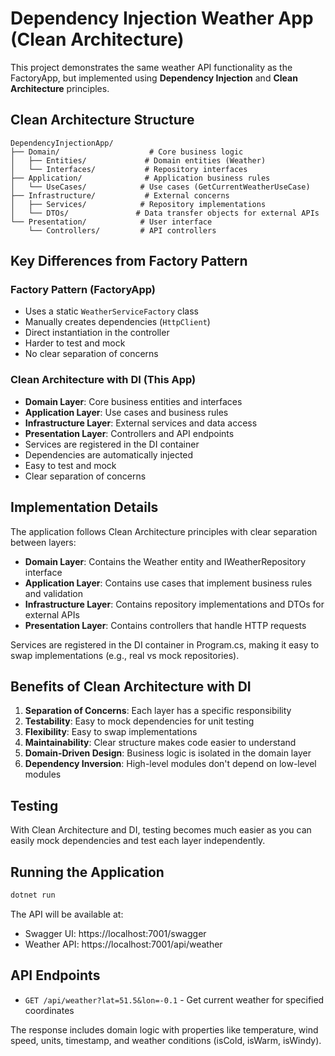 # Dependency Injection Weather App (Clean Architecture)

This project demonstrates the same weather API functionality as the FactoryApp, but implemented using **Dependency Injection** and **Clean Architecture** principles.

## Clean Architecture Structure

```
DependencyInjectionApp/
├── Domain/                    # Core business logic
│   ├── Entities/             # Domain entities (Weather)
│   └── Interfaces/           # Repository interfaces
├── Application/              # Application business rules
│   └── UseCases/            # Use cases (GetCurrentWeatherUseCase)
├── Infrastructure/           # External concerns
│   ├── Services/            # Repository implementations
│   └── DTOs/               # Data transfer objects for external APIs
└── Presentation/            # User interface
    └── Controllers/         # API controllers
```

## Key Differences from Factory Pattern

### Factory Pattern (FactoryApp)

- Uses a static `WeatherServiceFactory` class
- Manually creates dependencies (`HttpClient`)
- Direct instantiation in the controller
- Harder to test and mock
- No clear separation of concerns

### Clean Architecture with DI (This App)

- **Domain Layer**: Core business entities and interfaces
- **Application Layer**: Use cases and business rules
- **Infrastructure Layer**: External services and data access
- **Presentation Layer**: Controllers and API endpoints
- Services are registered in the DI container
- Dependencies are automatically injected
- Easy to test and mock
- Clear separation of concerns

## Implementation Details

The application follows Clean Architecture principles with clear separation between layers:

- **Domain Layer**: Contains the Weather entity and IWeatherRepository interface
- **Application Layer**: Contains use cases that implement business rules and validation
- **Infrastructure Layer**: Contains repository implementations and DTOs for external APIs
- **Presentation Layer**: Contains controllers that handle HTTP requests

Services are registered in the DI container in Program.cs, making it easy to swap implementations (e.g., real vs mock repositories).

## Benefits of Clean Architecture with DI

1. **Separation of Concerns**: Each layer has a specific responsibility
2. **Testability**: Easy to mock dependencies for unit testing
3. **Flexibility**: Easy to swap implementations
4. **Maintainability**: Clear structure makes code easier to understand
5. **Domain-Driven Design**: Business logic is isolated in the domain layer
6. **Dependency Inversion**: High-level modules don't depend on low-level modules

## Testing

With Clean Architecture and DI, testing becomes much easier as you can easily mock dependencies and test each layer independently.

## Running the Application

```bash
dotnet run
```

The API will be available at:

- Swagger UI: https://localhost:7001/swagger
- Weather API: https://localhost:7001/api/weather

## API Endpoints

- `GET /api/weather?lat=51.5&lon=-0.1` - Get current weather for specified coordinates

The response includes domain logic with properties like temperature, wind speed, units, timestamp, and weather conditions (isCold, isWarm, isWindy).

